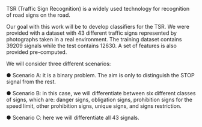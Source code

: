 TSR (Traffic Sign Recognition) is a widely used technology for
recognition of road signs on the road.

Our goal with this work will be to develop classifiers for the TSR.
We were provided with a dataset with 43 different traffic signs represented by
photographs taken in a real environment. The training dataset contains 39209 signals while
the test contains 12630. A set of features is also provided
pre-computed.

We will consider three different scenarios:

● Scenario A: it is a binary problem. The aim is only to distinguish the
STOP signal from the rest.

● Scenario B: in this case, we will differentiate between six different classes of
signs, which are: danger signs, obligation signs, prohibition signs
for the speed limit, other prohibition signs, unique signs, and signs
restriction.

● Scenario C: here we will differentiate all 43 signals.
